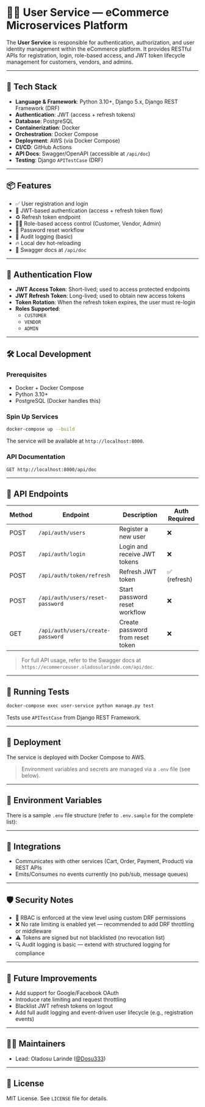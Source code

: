 # 🧑‍💼 User Service — eCommerce Microservices Platform

The **User Service** is responsible for authentication, authorization, and user identity management within the eCommerce platform. It provides RESTful APIs for registration, login, role-based access, and JWT token lifecycle management for customers, vendors, and admins.

---

## 🔧 Tech Stack

- **Language & Framework**: Python 3.10+, Django 5.x, Django REST Framework (DRF)
- **Authentication**: JWT (access + refresh tokens)
- **Database**: PostgreSQL
- **Containerization**: Docker
- **Orchestration**: Docker Compose
- **Deployment**: AWS (via Docker Compose)
- **CI/CD**: GitHub Actions
- **API Docs**: Swagger/OpenAPI (accessible at `/api/doc`)
- **Testing**: Django `APITestCase` (DRF)

---

## 📦 Features

- ✅ User registration and login
- 🔐 JWT-based authentication (access + refresh token flow)
- ♻️ Refresh token endpoint
- 🧑‍💻 Role-based access control (Customer, Vendor, Admin)
- 🔐 Password reset workflow
- 📓 Audit logging (basic)
- 🔥 Local dev hot-reloading
- 📘 Swagger docs at `/api/doc`

---

## 🔐 Authentication Flow

- **JWT Access Token**: Short-lived; used to access protected endpoints
- **JWT Refresh Token**: Long-lived; used to obtain new access tokens
- **Token Rotation**: When the refresh token expires, the user must re-login
- **Roles Supported**:
  - `CUSTOMER`
  - `VENDOR`
  - `ADMIN`

---

## 🛠️ Local Development

### Prerequisites

- Docker + Docker Compose
- Python 3.10+
- PostgreSQL (Docker handles this)

### Spin Up Services

```bash
docker-compose up --build
```

The service will be available at `http://localhost:8000`.

### API Documentation

```http
GET http://localhost:8000/api/doc
```

---

## 🔁 API Endpoints

| Method | Endpoint              | Description                         | Auth Required |
|--------|-----------------------|-------------------------------------|---------------|
| POST   | `/api/auth/users` | Register a new user                 | ❌            |
| POST   | `/api/auth/login`    | Login and receive JWT tokens        | ❌            |
| POST   | `/api/auth/token/refresh`  | Refresh JWT token                   | ✅ (refresh)  |
| POST   | `/api/auth/users/reset-password` | Start password reset workflow | ❌            |
| GET    | `/api/auth/users/create-password`       | Create password from reset token     | ❌            |

> For full API usage, refer to the Swagger docs at `https://ecommerceuser.oladosularinde.com/api/doc`.

---

## 🧪 Running Tests

```bash
docker-compose exec user-service python manage.py test
```

Tests use `APITestCase` from Django REST Framework.

---

## 🚀 Deployment

The service is deployed with Docker Compose to AWS.

> Environment variables and secrets are managed via a `.env` file (see below).

---

## 🔑 Environment Variables

There is a sample `.env` file structure (refer to `.env.sample` for the complete list):

---

## 🧩 Integrations

- Communicates with other services (Cart, Order, Payment, Product) via REST APIs
- Emits/Consumes no events currently (no pub/sub, message queues)

---

## 🛡️ Security Notes

- 🔐 RBAC is enforced at the view level using custom DRF permissions
- ❌ No rate limiting is enabled yet — recommended to add DRF throttling or middleware
- ⚠️ Tokens are signed but not blacklisted (no revocation list)
- 🔍 Audit logging is basic — extend with structured logging for compliance

---

## 📌 Future Improvements

- Add support for Google/Facebook OAuth
- Introduce rate limiting and request throttling
- Blacklist JWT refresh tokens on logout
- Add full audit logging and event-driven user lifecycle (e.g., registration events)

---

## 👨‍💻 Maintainers

- Lead: Oladosu Larinde ([@Dosu333](mailto:larindeakin@gmail.com))

---

## 📝 License

MIT License. See `LICENSE` file for details.
```